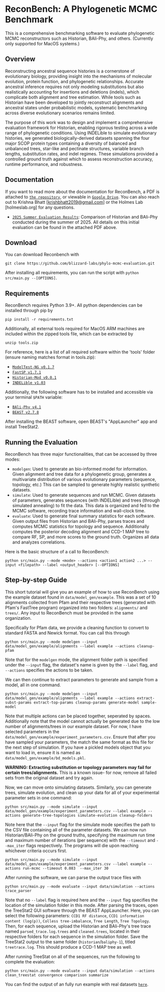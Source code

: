# ReconBench: A Phylogenetic MCMC Benchmark

This is a comprehensive benchmarking software to evaluate phylogenetic MCMC reconstructors such as Historian, BAli-Phy, and others. (Currently only supported for MacOS systems.)

## Overview
Reconstructing ancestral sequence histories is a cornerstone of evolutionary biology, providing insight into the mechanisms of molecular evolution, protein function, and phylogenetic relationships. Accurate ancestral inference requires not only modeling substitutions but also realistically accounting for insertions and deletions (indels), which complicate both alignment and tree estimation. While tools such as Historian have been developed to jointly reconstruct alignments and ancestral states under probabilistic models, systematic benchmarking across diverse evolutionary scenarios remains limited.  

The purpose of this work was to design and implement a comprehensive evaluation framework for Historian, enabling rigorous testing across a wide range of phylogenetic conditions. Using INDELible to simulate evolutionary histories, we generated biologically-derived datasets spanning the four major SCOP protein types containing a diversity of balanced and unbalanced trees, star-like and pectinate structures, variable branch lengths, substitution rates, and indel regimes. These simulations provided a controlled ground truth against which to assess reconstruction accuracy, runtime performance, and robustness.  


## Documentation
If you want to read more about the documentation for ReconBench, a PDF is attached to [`the repository`](https://github.com/blizzard-labs/phylo-mcmc-evaluation/blob/main/docs/2025_report.pdf), or viewable in [`Google Drive`](https://docs.google.com/document/d/1fC3UFOoWkuVDuJioU_jt4Lg4zIOlZc2OwekApCNZfwo/preview).
You can also reach out to Krishna Bhatt [krishbhatt2019@gmail.com] or the Holmes Lab [holmeslab.org] for any questions.
* [`2025 Summer Evaluation Results`](https://github.com/blizzard-labs/phylo-mcmc-evaluation/tree/2025-summer-evaluation): Comparison of Historian and BAli-Phy conducted during the summer of 2025. All details on this initial evaluation can be found in the attached PDF above.

## Download
You can download Reconbench with 
```
git clone https://github.com/blizzard-labs/phylo-mcmc-evaluation.git
```
After installing all requirements, you can run the script with `python src/main.py --[OPTIONS]`.

## Requirements
ReconBench requires Python 3.9+. All python dependencies can be installed through pip by

```
pip install -r requirements.txt
```
Additionally, all external tools required for MacOS ARM machines are included within the zipped tools file, which can be extracted by 

```
unzip tools.zip
```

For reference, here is a list of all required software within the 'tools' folder (ensure naming matches format in tools.zip):
* [`ModelTest-NG v0.1.7`](https://github.com/ddarriba/modeltest/releases/tag/v0.1.7)
* [`FastSP v1.7.1`](https://github.com/smirarab/FastSP)
* [`Historian-Mod v0.0.1`](https://github.com/blizzard-labs/historian-mod)
* [`INDELible v1.03`](https://github.com/evolbioinfo/indelible)

Additionally, the following software has to be installed and accessible via your terminal `$PATH` variable:
* [`BAli-Phy v4.1`](https://www.bali-phy.org/download.php)
* [`BEAST v2.7.8`](https://www.beast2.org/)

After installing the BEAST software, open BEAST's "AppLauncher" app and install TreeStat2.

## Running the Evaluation

ReconBench has three major functionalities, that can be accessed by three modes:
* `modelgen`: Used to generate an bio-informed model for information. Given alignment and tree data for a phylogenetic group, generates a multivariate distribution of various evolutionary parameters (sequence, topology, etc.) This can be sampled to generate highly realistic synthetic datasets.
* `simulate`: Used to generate sequences and run MCMC. Given datasets of parameters, generates sequences (with INDELible) and trees (through simulated annealing) to fit the data. This data is organized and fed to the MCMC software, recording trace information and wall-clock time.
* `evaluate`: Used to generate final summary statistics for each software. Given output files from Historian and BAli-Phy, parses traces and computes MCMC statistics for topology and sequence. Additionally computes the posterior decoding alignment and CCD-1 MAP tree to compare RF, SP, and more scores to the ground truth. Organizes all data and analyzes correlations.

Here is the basic structure of a call to ReconBench:
```
python src/main.py --mode <mode> --actions <action1 action2 ...> --input <filepath> --label <output_header> [--OPTIONS]
```

## Step-by-step Guide

This short tutorial will give you an example of how to use ReconBench using the example dataset found in `data/model_gen/example`. This was a set of 10 alignments collected from Pfam and their respective trees (generated with Pfam's FastTree program) organized into two folders: `alignments/` and `trees/`. Any input to ReconBench must be provided in the same organization. 

Specifically for Pfam data, we provide a cleaning function to convert to standard FASTA and Newick format. You can call this through
```
python src/main.py --mode modelgen --input data/model_gen/example/alignments --label example --actions cleanup-pfam
```
Note that for the `modelgen` mode, the alignment folder path is specified under the `--input` flag, the dataset's name is given by the `--label` flag, and `--actions` specifies the actions to be taken.

We can then continue to extract parameters to generate and sample from a model, all in one command.

```
python src/main.py --mode modelgen --input data/model_gen/example/alignments --label example --actions extract-subst-params extract-top-params cleanup-params generate-model sample-model
```

Note that multiple actions can be placed together, seperated by spaces. Additionally note that the model cannot actually be generated due to the low number of alignments/trees in our example dataset. For now, I have selected parameters in the `data/model_gen/example/experiment_parameters.csv`. Ensure that after you have sampled your parameters, the match the same format as this file for the next step of simulation. If you have a pickled models object that you want to load in, ensure it is named as `data/model_gen/example/bd_models.pkl`.

**WARNING: Extracting substitution or topology parameters may fail for certain trees/alignments.** This is a known issue- for now, remove all failed sets from the original dataset and try again.

Now, we can move onto simulating datasets. Similarly, you can generate trees, simulate evolution, and clean up your data for all of your experimental parameter sets in one command:

```
python src/main.py --mode simulate --input data/model_gen/example/experiment_parameters.csv --label example --actions generate-tree-topologies simulate-evolution cleanup-folders
```

Note here that the `--input` flag for the simulate mode specifies the path to the CSV file containing all of the parameter datasets. We can now run Historian/BAli-Phy on the ground truths, specifying the maximum run time and maximum number of iterations (per sequence) with the `--timeout` and `--max_iter` flags respectively. The programs will die upon reaching whichever criteria occurs first.

```
python src/main.py --mode simulate --input data/model_gen/example/experiment_parameters.csv --label example --actions run-mcmc --timeout 0.083  --max_iter 30
```

After running the software, we can parse the output trace files with

```
python src/main.py --mode evaluate --input data/simulation --actions trace_parser
```

Note that no `--label` flag is required here and the `--input` flag specifies the location of the simulation folder in this mode. After parsing the traces, open the TreeStat2 GUI software through the BEAST AppLauncher. Here, you can select the following parameters: `CCD1 RF distance`, `CCD1 information content (log(p))`, `Colless tree-imbalance`, `Tree Length`, `Tree Topology`. Then, for each sequence, upload the Historian and BAli-Phy's tree trace named `parsed_trace.log.trees` and `cleaned.trees`, located in their respective folders for each sequence in the simulation folder. Save the TreeStat2 output to the same folder (`historian`/`baliphy-1`), titled `treetrace.log`. This should produce a CCD-1 MAP tree as well.

After running TreeStat on all of the sequences, run the following to complete the evaluation:
```
python src/main.py --mode evaluate --input data/simulation --actions clean_treestat convergence comparison summarize
```

You can find the output of an fully run example with real datasets [`here`](https://github.com/blizzard-labs/phylo-mcmc-evaluation/tree/2025-summer-evaluation).